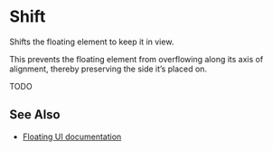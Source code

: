 # Shift

Shifts the floating element to keep it in view.

This prevents the floating element from overflowing along its axis of alignment, thereby preserving the side it’s placed on.

TODO

## See Also

-   [Floating UI documentation](https://floating-ui.com/docs/shift)
